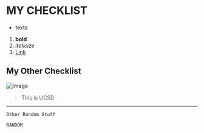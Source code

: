 # MY CHECKLIST
* texts
1. **bold**
2. _italicize_
3. [Link](https://google.com)

## My Other Checklist
![Image](https://www.google.com/url?sa=i&url=https%3A%2F%2Fucsdnews.ucsd.edu%2Fpressrelease%2Fuc-san-diego-ranked-no-1-public-university-by-washington-monthly&psig=AOvVaw2-gCtZP7GT0uIwczBmBXDP&ust=1642123994193000&source=images&cd=vfe&ved=0CAsQjRxqFwoTCKDovd3KrfUCFQAAAAAdAAAAABAD)
> This is UCSD
***
`Other Random Stuff`
```
RANDOM
```
